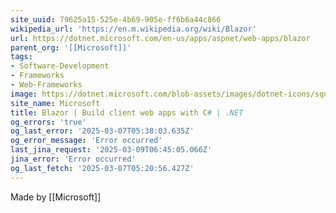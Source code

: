 ```yaml
---
site_uuid: 79625a15-525e-4b69-905e-ff6b6a44c866
wikipedia_url: 'https://en.m.wikipedia.org/wiki/Blazor'
url: https://dotnet.microsoft.com/en-us/apps/aspnet/web-apps/blazor
parent_org: '[[Microsoft]]'
tags:
- Software-Development
- Frameworks
- Web-Frameworks
image: https://dotnet.microsoft.com/blob-assets/images/dotnet-icons/square.png
site_name: Microsoft
title: Blazor | Build client web apps with C# | .NET
og_errors: 'true'
og_last_error: '2025-03-07T05:38:03.635Z'
og_error_message: 'Error occurred'
last_jina_request: '2025-03-09T06:45:05.066Z'
jina_error: 'Error occurred'
og_last_fetch: '2025-03-07T05:20:56.427Z'
---
```


Made by [[Microsoft]]


